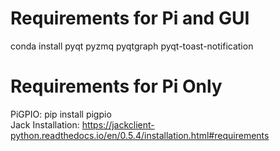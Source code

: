 # Requirements for Pi and GUI
 conda install pyqt pyzmq pyqtgraph pyqt-toast-notification

# Requirements for Pi Only
PiGPIO: pip install pigpio\
Jack Installation: https://jackclient-python.readthedocs.io/en/0.5.4/installation.html#requirements


